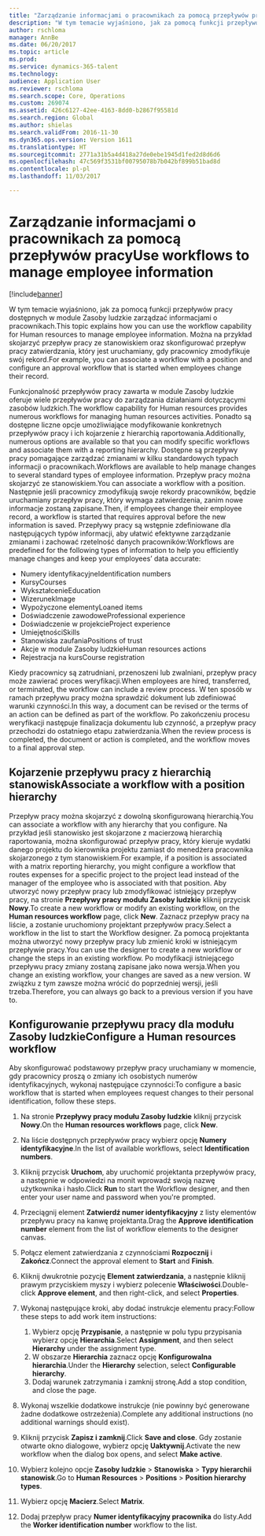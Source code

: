 ```yaml
---
title: "Zarządzanie informacjami o pracownikach za pomocą przepływów pracy"
description: "W tym temacie wyjaśniono, jak za pomocą funkcji przepływów pracy dostępnych w module Zasoby ludzkie zarządzać informacjami o pracownikach. Można na przykład skojarzyć przepływ pracy ze stanowiskiem oraz skonfigurować przepływ pracy zatwierdzania, który jest uruchamiany, gdy pracownicy zmodyfikuje swój rekord."
author: rschloma
manager: AnnBe
ms.date: 06/20/2017
ms.topic: article
ms.prod: 
ms.service: dynamics-365-talent
ms.technology: 
audience: Application User
ms.reviewer: rschloma
ms.search.scope: Core, Operations
ms.custom: 269074
ms.assetid: 426c6127-42ee-4163-8dd0-b2867f95581d
ms.search.region: Global
ms.author: shielas
ms.search.validFrom: 2016-11-30
ms.dyn365.ops.version: Version 1611
ms.translationtype: HT
ms.sourcegitcommit: 2771a31b5a4d418a27de0ebe1945d1fed2d8d6d6
ms.openlocfilehash: 47c569f3531bf00795078b7b042bf899b51bad8d
ms.contentlocale: pl-pl
ms.lasthandoff: 11/03/2017

---
```


# <a name="use-workflows-to-manage-employee-information"></a><span data-ttu-id="8a234-104">Zarządzanie informacjami o pracownikach za pomocą przepływów pracy</span><span class="sxs-lookup"><span data-stu-id="8a234-104">Use workflows to manage employee information</span></span>

[!include[banner](includes/banner.md)]


<span data-ttu-id="8a234-105">W tym temacie wyjaśniono, jak za pomocą funkcji przepływów pracy dostępnych w module Zasoby ludzkie zarządzać informacjami o pracownikach.</span><span class="sxs-lookup"><span data-stu-id="8a234-105">This topic explains how you can use the workflow capability for Human resources to manage employee information.</span></span> <span data-ttu-id="8a234-106">Można na przykład skojarzyć przepływ pracy ze stanowiskiem oraz skonfigurować przepływ pracy zatwierdzania, który jest uruchamiany, gdy pracownicy zmodyfikuje swój rekord.</span><span class="sxs-lookup"><span data-stu-id="8a234-106">For example, you can associate a workflow with a position and configure an approval workflow that is started when employees change their record.</span></span>

<span data-ttu-id="8a234-107">Funkcjonalność przepływów pracy zawarta w module Zasoby ludzkie oferuje wiele przepływów pracy do zarządzania działaniami dotyczącymi zasobów ludzkich.</span><span class="sxs-lookup"><span data-stu-id="8a234-107">The workflow capability for Human resources provides numerous workflows for managing human resources activities.</span></span> <span data-ttu-id="8a234-108">Ponadto są dostępne liczne opcje umożliwiające modyfikowanie konkretnych przepływów pracy i ich kojarzenie z hierarchią raportowania.</span><span class="sxs-lookup"><span data-stu-id="8a234-108">Additionally, numerous options are available so that you can modify specific workflows and associate them with a reporting hierarchy.</span></span> <span data-ttu-id="8a234-109">Dostępne są przepływy pracy pomagające zarządzać zmianami w kilku standardowych typach informacji o pracownikach.</span><span class="sxs-lookup"><span data-stu-id="8a234-109">Workflows are available to help manage changes to several standard types of employee information.</span></span> <span data-ttu-id="8a234-110">Przepływ pracy można skojarzyć ze stanowiskiem.</span><span class="sxs-lookup"><span data-stu-id="8a234-110">You can associate a workflow with a position.</span></span> <span data-ttu-id="8a234-111">Następnie jeśli pracownicy zmodyfikują swoje rekordy pracowników, będzie uruchamiany przepływ pracy, który wymaga zatwierdzenia, zanim nowe informacje zostaną zapisane.</span><span class="sxs-lookup"><span data-stu-id="8a234-111">Then, if employees change their employee record, a workflow is started that requires approval before the new information is saved.</span></span> <span data-ttu-id="8a234-112">Przepływy pracy są wstępnie zdefiniowane dla następujących typów informacji, aby ułatwić efektywne zarządzanie zmianami i zachować rzetelność danych pracowników:</span><span class="sxs-lookup"><span data-stu-id="8a234-112">Workflows are predefined for the following types of information to help you efficiently manage changes and keep your employees’ data accurate:</span></span>

-   <span data-ttu-id="8a234-113">Numery identyfikacyjne</span><span class="sxs-lookup"><span data-stu-id="8a234-113">Identification numbers</span></span>
-   <span data-ttu-id="8a234-114">Kursy</span><span class="sxs-lookup"><span data-stu-id="8a234-114">Courses</span></span>
-   <span data-ttu-id="8a234-115">Wykształcenie</span><span class="sxs-lookup"><span data-stu-id="8a234-115">Education</span></span>
-   <span data-ttu-id="8a234-116">Wizerunek</span><span class="sxs-lookup"><span data-stu-id="8a234-116">Image</span></span>
-   <span data-ttu-id="8a234-117">Wypożyczone elementy</span><span class="sxs-lookup"><span data-stu-id="8a234-117">Loaned items</span></span>
-   <span data-ttu-id="8a234-118">Doświadczenie zawodowe</span><span class="sxs-lookup"><span data-stu-id="8a234-118">Professional experience</span></span>
-   <span data-ttu-id="8a234-119">Doświadczenie w projekcie</span><span class="sxs-lookup"><span data-stu-id="8a234-119">Project experience</span></span>
-   <span data-ttu-id="8a234-120">Umiejętności</span><span class="sxs-lookup"><span data-stu-id="8a234-120">Skills</span></span>
-   <span data-ttu-id="8a234-121">Stanowiska zaufania</span><span class="sxs-lookup"><span data-stu-id="8a234-121">Positions of trust</span></span>
-   <span data-ttu-id="8a234-122">Akcje w module Zasoby ludzkie</span><span class="sxs-lookup"><span data-stu-id="8a234-122">Human resources actions</span></span>
-   <span data-ttu-id="8a234-123">Rejestracja na kurs</span><span class="sxs-lookup"><span data-stu-id="8a234-123">Course registration</span></span>

<span data-ttu-id="8a234-124">Kiedy pracownicy są zatrudniani, przenoszeni lub zwalniani, przepływ pracy może zawierać proces weryfikacji.</span><span class="sxs-lookup"><span data-stu-id="8a234-124">When employees are hired, transferred, or terminated, the workflow can include a review process.</span></span> <span data-ttu-id="8a234-125">W ten sposób w ramach przepływu pracy można sprawdzić dokument lub zdefiniować warunki czynności.</span><span class="sxs-lookup"><span data-stu-id="8a234-125">In this way, a document can be revised or the terms of an action can be defined as part of the workflow.</span></span> <span data-ttu-id="8a234-126">Po zakończeniu procesu weryfikacji następuje finalizacja dokumentu lub czynność, a przepływ pracy przechodzi do ostatniego etapu zatwierdzania.</span><span class="sxs-lookup"><span data-stu-id="8a234-126">When the review process is completed, the document or action is completed, and the workflow moves to a final approval step.</span></span>

## <a name="associate-a-workflow-with-a-position-hierarchy"></a><span data-ttu-id="8a234-127">Kojarzenie przepływu pracy z hierarchią stanowisk</span><span class="sxs-lookup"><span data-stu-id="8a234-127">Associate a workflow with a position hierarchy</span></span>
<span data-ttu-id="8a234-128">Przepływ pracy można skojarzyć z dowolną skonfigurowaną hierarchią.</span><span class="sxs-lookup"><span data-stu-id="8a234-128">You can associate a workflow with any hierarchy that you configure.</span></span> <span data-ttu-id="8a234-129">Na przykład jeśli stanowisko jest skojarzone z macierzową hierarchią raportowania, można skonfigurować przepływ pracy, który kieruje wydatki danego projektu do kierownika projektu zamiast do menedżera pracownika skojarzonego z tym stanowiskiem.</span><span class="sxs-lookup"><span data-stu-id="8a234-129">For example, if a position is associated with a matrix reporting hierarchy, you might configure a workflow that routes expenses for a specific project to the project lead instead of the manager of the employee who is associated with that position.</span></span> <span data-ttu-id="8a234-130">Aby utworzyć nowy przepływ pracy lub zmodyfikować istniejący przepływ pracy, na stronie **Przepływy pracy modułu Zasoby ludzkie** kliknij przycisk **Nowy**.</span><span class="sxs-lookup"><span data-stu-id="8a234-130">To create a new workflow or modify an existing workflow, on the **Human resources workflow** page, click **New**.</span></span> <span data-ttu-id="8a234-131">Zaznacz przepływ pracy na liście, a zostanie uruchomiony projektant przepływów pracy.</span><span class="sxs-lookup"><span data-stu-id="8a234-131">Select a workflow in the list to start the Workflow designer.</span></span> <span data-ttu-id="8a234-132">Za pomocą projektanta można utworzyć nowy przepływ pracy lub zmienić kroki w istniejącym przepływie pracy.</span><span class="sxs-lookup"><span data-stu-id="8a234-132">You can use the designer to create a new workflow or change the steps in an existing workflow.</span></span> <span data-ttu-id="8a234-133">Po modyfikacji istniejącego przepływu pracy zmiany zostaną zapisane jako nowa wersja.</span><span class="sxs-lookup"><span data-stu-id="8a234-133">When you change an existing workflow, your changes are saved as a new version.</span></span> <span data-ttu-id="8a234-134">W związku z tym zawsze można wrócić do poprzedniej wersji, jeśli trzeba.</span><span class="sxs-lookup"><span data-stu-id="8a234-134">Therefore, you can always go back to a previous version if you have to.</span></span>

## <a name="configure-a-human-resources-workflow"></a><span data-ttu-id="8a234-135">Konfigurowanie przepływu pracy dla modułu Zasoby ludzkie</span><span class="sxs-lookup"><span data-stu-id="8a234-135">Configure a Human resources workflow</span></span>
<span data-ttu-id="8a234-136">Aby skonfigurować podstawowy przepływ pracy uruchamiany w momencie, gdy pracownicy proszą o zmiany ich osobistych numerów identyfikacyjnych, wykonaj następujące czynności:</span><span class="sxs-lookup"><span data-stu-id="8a234-136">To configure a basic workflow that is started when employees request changes to their personal identification, follow these steps.</span></span>

1.  <span data-ttu-id="8a234-137">Na stronie **Przepływy pracy modułu Zasoby ludzkie** kliknij przycisk **Nowy**.</span><span class="sxs-lookup"><span data-stu-id="8a234-137">On the **Human resources workflows** page, click **New**.</span></span>
2.  <span data-ttu-id="8a234-138">Na liście dostępnych przepływów pracy wybierz opcję **Numery identyfikacyjne**.</span><span class="sxs-lookup"><span data-stu-id="8a234-138">In the list of available workflows, select **Identification numbers**.</span></span>
3.  <span data-ttu-id="8a234-139">Kliknij przycisk **Uruchom**, aby uruchomić projektanta przepływów pracy, a następnie w odpowiedzi na monit wprowadź swoją nazwę użytkownika i hasło.</span><span class="sxs-lookup"><span data-stu-id="8a234-139">Click **Run** to start the Workflow designer, and then enter your user name and password when you're prompted.</span></span>
4.  <span data-ttu-id="8a234-140">Przeciągnij element **Zatwierdź numer identyfikacyjny** z listy elementów przepływu pracy na kanwę projektanta.</span><span class="sxs-lookup"><span data-stu-id="8a234-140">Drag the **Approve identification number** element from the list of workflow elements to the designer canvas.</span></span>
5.  <span data-ttu-id="8a234-141">Połącz element zatwierdzania z czynnościami **Rozpocznij** i **Zakończ**.</span><span class="sxs-lookup"><span data-stu-id="8a234-141">Connect the approval element to **Start** and **Finish**.</span></span>
6.  <span data-ttu-id="8a234-142">Kliknij dwukrotnie pozycję **Element zatwierdzania**, a następnie kliknij prawym przyciskiem myszy i wybierz polecenie **Właściwości**.</span><span class="sxs-lookup"><span data-stu-id="8a234-142">Double-click **Approve element**, and then right-click, and select **Properties**.</span></span>
7.  <span data-ttu-id="8a234-143">Wykonaj następujące kroki, aby dodać instrukcje elementu pracy:</span><span class="sxs-lookup"><span data-stu-id="8a234-143">Follow these steps to add work item instructions:</span></span>
    1.  <span data-ttu-id="8a234-144">Wybierz opcję **Przypisanie**, a następnie w polu typu przypisania wybierz opcję **Hierarchia**.</span><span class="sxs-lookup"><span data-stu-id="8a234-144">Select **Assignment**, and then select **Hierarchy** under the assignment type.</span></span>
    2.  <span data-ttu-id="8a234-145">W obszarze **Hierarchia** zaznacz opcję **Konfigurowalna hierarchia**.</span><span class="sxs-lookup"><span data-stu-id="8a234-145">Under the **Hierarchy** selection, select **Configurable hierarchy**.</span></span>
    3.  <span data-ttu-id="8a234-146">Dodaj warunek zatrzymania i zamknij stronę.</span><span class="sxs-lookup"><span data-stu-id="8a234-146">Add a stop condition, and close the page.</span></span>

8.  <span data-ttu-id="8a234-147">Wykonaj wszelkie dodatkowe instrukcje (nie powinny być generowane żadne dodatkowe ostrzeżenia).</span><span class="sxs-lookup"><span data-stu-id="8a234-147">Complete any additional instructions (no additional warnings should exist).</span></span>
9.  <span data-ttu-id="8a234-148">Kliknij przycisk **Zapisz i zamknij**.</span><span class="sxs-lookup"><span data-stu-id="8a234-148">Click **Save and close**.</span></span> <span data-ttu-id="8a234-149">Gdy zostanie otwarte okno dialogowe, wybierz opcję **Uaktywnij**.</span><span class="sxs-lookup"><span data-stu-id="8a234-149">Activate the new workflow when the dialog box opens, and select **Make active**.</span></span>
10. <span data-ttu-id="8a234-150">Wybierz kolejno opcje **Zasoby ludzkie** &gt; **Stanowiska** &gt; **Typy hierarchii stanowisk**.</span><span class="sxs-lookup"><span data-stu-id="8a234-150">Go to **Human Resources** &gt; **Positions** &gt; **Position hierarchy types**.</span></span>
11. <span data-ttu-id="8a234-151">Wybierz opcję **Macierz**.</span><span class="sxs-lookup"><span data-stu-id="8a234-151">Select **Matrix**.</span></span>
12. <span data-ttu-id="8a234-152">Dodaj przepływ pracy **Numer identyfikacyjny pracownika** do listy.</span><span class="sxs-lookup"><span data-stu-id="8a234-152">Add the **Worker identification number** workflow to the list.</span></span>





